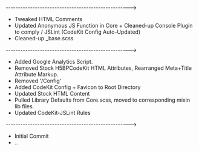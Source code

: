 --------------------------------------------------->
- Tweaked HTML Comments
- Updated Anonymous JS Function in Core + Cleaned-up
  Console Plugin to comply / JSLint (CodeKit Config
  Auto-Updated)
- Cleaned-up _base.scss

--------------------------------------------------->
- Added Google Analytics Script.
- Removed Stock H5BPCodeKit HTML Attributes, 
  Rearranged Meta+Title Attribute Markup.
- Removed '/Config'
- Added CodeKit Config + Favicon to Root Directory
- Updated Stock HTML Content
- Pulled Library Defaults from Core.scss, moved to
  corresponding mixin lib files.
- Updated CodeKit-JSLint Rules

--------------------------------------------------->

- Initial Commit
- ..